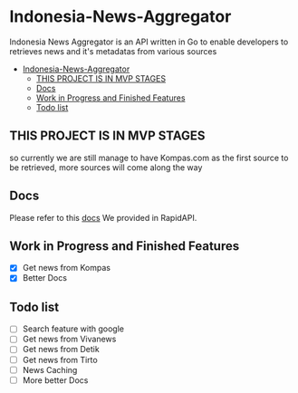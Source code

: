 # Indonesia-News-Aggregator

Indonesia News Aggregator is an API written in Go to enable developers to retrieves news and it's metadatas from various sources

- [Indonesia-News-Aggregator](#indonesia-news-aggregator)
  - [THIS PROJECT IS IN MVP STAGES](#this-project-is-in-mvp-stages)
  - [Docs](#docs)
  - [Work in Progress and Finished Features](#work-in-progress-and-finished-features)
  - [Todo list](#todo-list)

## THIS PROJECT IS IN MVP STAGES

so currently we are still manage to have Kompas.com as the first source to be retrieved, more sources will come along the way

## Docs

Please refer to this [docs]([https://](https://rapidapi.com/narutohaj00/api/indonesian-news-aggregator)) We provided in RapidAPI.

## Work in Progress and Finished Features

- [x] Get news from Kompas
- [x] Better Docs

## Todo list

- [ ] Search feature with google
- [ ] Get news from Vivanews
- [ ] Get news from Detik
- [ ] Get news from Tirto
- [ ] News Caching
- [ ] More better Docs
